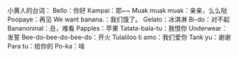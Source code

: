 小黄人的台词：
Bello：你好
Kampai：耶~~
Muak muak muak：亲亲，么么哒
Poopaye：再见
We want banana.：我们饿了。
Gelato：冰淇淋
Bi-do：对不起
Bananoninal：丑，难看
Papples：苹果
Tatata-bala-tu：我恨你
Underwear：发誓
Bee-do-bee-do-bee-do：开火
Tulaliloo ti amo：我们爱你
Tank yu：谢谢
Para tu：给你的
Po-ka：啥